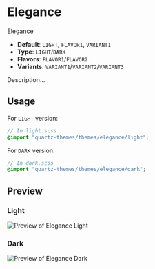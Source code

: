 # Elegance

[Elegance](https://github.com/Victologo/elegance-theme)

- **Default**: `LIGHT`, `FLAVOR1`, `VARIANT1`
- **Type**: `LIGHT`/`DARK`
- **Flavors**: `FLAVOR1`/`FLAVOR2`
- **Variants**: `VARIANT1`/`VARIANT2`/`VARIANT3`

Description...

## Usage

For `LIGHT` version:

```scss
// In light.scss
@import "quartz-themes/themes/elegance/light";
```

For `DARK` version:

```scss
// In dark.scss
@import "quartz-themes/themes/elegance/dark";
```

## Preview

### Light

![Preview of Elegance Light](preview-light.png)

### Dark

![Preview of Elegance Dark](preview-dark.png)
